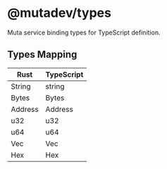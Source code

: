 # @mutadev/types

Muta service binding types for TypeScript definition.

## Types Mapping

| Rust    | TypeScript |
| ------- | ---------- |
| String  | string     |
| Bytes   | Bytes      |
| Address | Address    |
| u32     | u32        |
| u64     | u64        |
| Vec     | Vec        |
| Hex     | Hex        |

